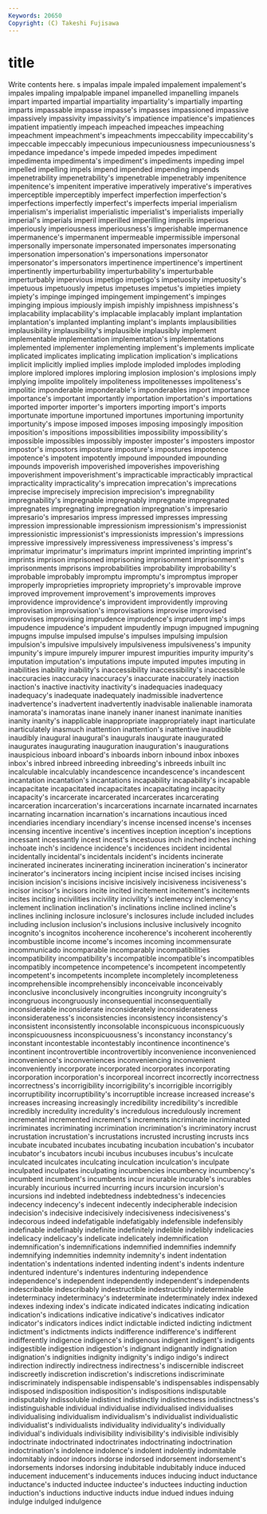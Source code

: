 ```yaml
---
Keywords: 20650 
Copyright: (C) Takeshi Fujisawa
---
```


# title

Write contents here.
s impalas impale impaled impalement impalement's impales impaling impalpable
impanel impanelled impanelling impanels impart imparted impartial impartiality impartiality's impartially
imparting imparts impassable impasse impasse's impasses impassioned impassive impassively impassivity
impassivity's impatience impatience's impatiences impatient impatiently impeach impeached impeaches impeaching
impeachment impeachment's impeachments impeccability impeccability's impeccable impeccably impecunious impecuniousness impecuniousness's
impedance impedance's impede impeded impedes impediment impedimenta impedimenta's impediment's impediments
impeding impel impelled impelling impels impend impended impending impends impenetrability
impenetrability's impenetrable impenetrably impenitence impenitence's impenitent imperative imperatively imperative's imperatives
imperceptible imperceptibly imperfect imperfection imperfection's imperfections imperfectly imperfect's imperfects imperial
imperialism imperialism's imperialist imperialistic imperialist's imperialists imperially imperial's imperials imperil
imperilled imperilling imperils imperious imperiously imperiousness imperiousness's imperishable impermanence impermanence's
impermanent impermeable impermissible impersonal impersonally impersonate impersonated impersonates impersonating impersonation
impersonation's impersonations impersonator impersonator's impersonators impertinence impertinence's impertinent impertinently imperturbability
imperturbability's imperturbable imperturbably impervious impetigo impetigo's impetuosity impetuosity's impetuous impetuously
impetus impetuses impetus's impieties impiety impiety's impinge impinged impingement impingement's
impinges impinging impious impiously impish impishly impishness impishness's implacability implacability's
implacable implacably implant implantation implantation's implanted implanting implant's implants implausibilities
implausibility implausibility's implausible implausibly implement implementable implementation implementation's implementations implemented
implementer implementing implement's implements implicate implicated implicates implicating implication implication's
implications implicit implicitly implied implies implode imploded implodes imploding implore
implored implores imploring implosion implosion's implosions imply implying impolite impolitely
impoliteness impolitenesses impoliteness's impolitic imponderable imponderable's imponderables import importance importance's
important importantly importation importation's importations imported importer importer's importers importing
import's imports importunate importune importuned importunes importuning importunity importunity's impose
imposed imposes imposing imposingly imposition imposition's impositions impossibilities impossibility impossibility's
impossible impossibles impossibly imposter imposter's imposters impostor impostor's impostors imposture
imposture's impostures impotence impotence's impotent impotently impound impounded impounding impounds
impoverish impoverished impoverishes impoverishing impoverishment impoverishment's impracticable impracticably impractical impracticality
impracticality's imprecation imprecation's imprecations imprecise imprecisely imprecision imprecision's impregnability impregnability's
impregnable impregnably impregnate impregnated impregnates impregnating impregnation impregnation's impresario impresario's
impresarios impress impressed impresses impressing impression impressionable impressionism impressionism's impressionist
impressionistic impressionist's impressionists impression's impressions impressive impressively impressiveness impressiveness's impress's
imprimatur imprimatur's imprimaturs imprint imprinted imprinting imprint's imprints imprison imprisoned
imprisoning imprisonment imprisonment's imprisonments imprisons improbabilities improbability improbability's improbable improbably
impromptu impromptu's impromptus improper improperly improprieties impropriety impropriety's improvable improve
improved improvement improvement's improvements improves improvidence improvidence's improvident improvidently improving
improvisation improvisation's improvisations improvise improvised improvises improvising imprudence imprudence's imprudent
imp's imps impudence impudence's impudent impudently impugn impugned impugning impugns
impulse impulsed impulse's impulses impulsing impulsion impulsion's impulsive impulsively impulsiveness
impulsiveness's impunity impunity's impure impurely impurer impurest impurities impurity impurity's
imputation imputation's imputations impute imputed imputes imputing in inabilities inability
inability's inaccessibility inaccessibility's inaccessible inaccuracies inaccuracy inaccuracy's inaccurate inaccurately inaction
inaction's inactive inactivity inactivity's inadequacies inadequacy inadequacy's inadequate inadequately inadmissible
inadvertence inadvertence's inadvertent inadvertently inadvisable inalienable inamorata inamorata's inamoratas inane
inanely inaner inanest inanimate inanities inanity inanity's inapplicable inappropriate inappropriately
inapt inarticulate inarticulately inasmuch inattention inattention's inattentive inaudible inaudibly inaugural
inaugural's inaugurals inaugurate inaugurated inaugurates inaugurating inauguration inauguration's inaugurations inauspicious
inboard inboard's inboards inborn inbound inbox inboxes inbox's inbred inbreed
inbreeding inbreeding's inbreeds inbuilt inc incalculable incalculably incandescence incandescence's incandescent
incantation incantation's incantations incapability incapability's incapable incapacitate incapacitated incapacitates incapacitating
incapacity incapacity's incarcerate incarcerated incarcerates incarcerating incarceration incarceration's incarcerations incarnate
incarnated incarnates incarnating incarnation incarnation's incarnations incautious inced incendiaries incendiary
incendiary's incense incensed incense's incenses incensing incentive incentive's incentives inception
inception's inceptions incessant incessantly incest incest's incestuous inch inched inches
inching inchoate inch's incidence incidence's incidences incident incidental incidentally incidental's
incidentals incident's incidents incinerate incinerated incinerates incinerating incineration incineration's incinerator
incinerator's incinerators incing incipient incise incised incises incising incision incision's
incisions incisive incisively incisiveness incisiveness's incisor incisor's incisors incite incited
incitement incitement's incitements incites inciting incivilities incivility incivility's inclemency inclemency's
inclement inclination inclination's inclinations incline inclined incline's inclines inclining inclosure
inclosure's inclosures include included includes including inclusion inclusion's inclusions inclusive
inclusively incognito incognito's incognitos incoherence incoherence's incoherent incoherently incombustible income
income's incomes incoming incommensurate incommunicado incomparable incomparably incompatibilities incompatibility incompatibility's
incompatible incompatible's incompatibles incompatibly incompetence incompetence's incompetent incompetently incompetent's incompetents
incomplete incompletely incompleteness incomprehensible incomprehensibly inconceivable inconceivably inconclusive inconclusively incongruities
incongruity incongruity's incongruous incongruously inconsequential inconsequentially inconsiderable inconsiderate inconsiderately inconsiderateness
inconsiderateness's inconsistencies inconsistency inconsistency's inconsistent inconsistently inconsolable inconspicuous inconspicuously inconspicuousness
inconspicuousness's inconstancy inconstancy's inconstant incontestable incontestably incontinence incontinence's incontinent incontrovertible
incontrovertibly inconvenience inconvenienced inconvenience's inconveniences inconveniencing inconvenient inconveniently incorporate incorporated
incorporates incorporating incorporation incorporation's incorporeal incorrect incorrectly incorrectness incorrectness's incorrigibility
incorrigibility's incorrigible incorrigibly incorruptibility incorruptibility's incorruptible increase increased increase's increases
increasing increasingly incredibility incredibility's incredible incredibly incredulity incredulity's incredulous incredulously
increment incremental incremented increment's increments incriminate incriminated incriminates incriminating incrimination
incrimination's incriminatory incrust incrustation incrustation's incrustations incrusted incrusting incrusts incs
incubate incubated incubates incubating incubation incubation's incubator incubator's incubators incubi
incubus incubuses incubus's inculcate inculcated inculcates inculcating inculcation inculcation's inculpate
inculpated inculpates inculpating incumbencies incumbency incumbency's incumbent incumbent's incumbents incur
incurable incurable's incurables incurably incurious incurred incurring incurs incursion incursion's
incursions ind indebted indebtedness indebtedness's indecencies indecency indecency's indecent indecently
indecipherable indecision indecision's indecisive indecisively indecisiveness indecisiveness's indecorous indeed indefatigable
indefatigably indefensible indefensibly indefinable indefinably indefinite indefinitely indelible indelibly indelicacies
indelicacy indelicacy's indelicate indelicately indemnification indemnification's indemnifications indemnified indemnifies indemnify
indemnifying indemnities indemnity indemnity's indent indentation indentation's indentations indented indenting
indent's indents indenture indentured indenture's indentures indenturing independence independence's independent
independently independent's independents indescribable indescribably indestructible indestructibly indeterminable indeterminacy indeterminacy's
indeterminate indeterminately index indexed indexes indexing index's indicate indicated indicates
indicating indication indication's indications indicative indicative's indicatives indicator indicator's indicators
indices indict indictable indicted indicting indictment indictment's indictments indicts indifference
indifference's indifferent indifferently indigence indigence's indigenous indigent indigent's indigents indigestible
indigestion indigestion's indignant indignantly indignation indignation's indignities indignity indignity's indigo
indigo's indirect indirection indirectly indirectness indirectness's indiscernible indiscreet indiscreetly indiscretion
indiscretion's indiscretions indiscriminate indiscriminately indispensable indispensable's indispensables indispensably indisposed indisposition
indisposition's indispositions indisputable indisputably indissoluble indistinct indistinctly indistinctness indistinctness's indistinguishable
individual individualise individualised individualises individualising individualism individualism's individualist individualistic individualist's
individualists individuality individuality's individually individual's individuals indivisibility indivisibility's indivisible indivisibly
indoctrinate indoctrinated indoctrinates indoctrinating indoctrination indoctrination's indolence indolence's indolent indolently
indomitable indomitably indoor indoors indorse indorsed indorsement indorsement's indorsements indorses
indorsing indubitable indubitably induce induced inducement inducement's inducements induces inducing
induct inductance inductance's inducted inductee inductee's inductees inducting induction induction's
inductions inductive inducts indue indued indues induing indulge indulged indulgence
